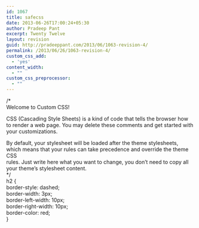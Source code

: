 ```yaml
---
id: 1067
title: safecss
date: 2013-06-26T17:00:24+05:30
author: Pradeep Pant
excerpt: Twenty Twelve
layout: revision
guid: http://pradeeppant.com/2013/06/1063-revision-4/
permalink: /2013/06/26/1063-revision-4/
custom_css_add:
  - 'yes'
content_width:
  - ""
custom_css_preprocessor:
  - ""
---
```

/*  
Welcome to Custom CSS!

CSS (Cascading Style Sheets) is a kind of code that tells the browser how  
to render a web page. You may delete these comments and get started with  
your customizations.

By default, your stylesheet will be loaded after the theme stylesheets,  
which means that your rules can take precedence and override the theme CSS  
rules. Just write here what you want to change, you don&#8217;t need to copy all  
your theme&#8217;s stylesheet content.  
*/  
h2 {  
border-style: dashed;  
border-width: 3px;  
border-left-width: 10px;  
border-right-width: 10px;  
border-color: red;  
}